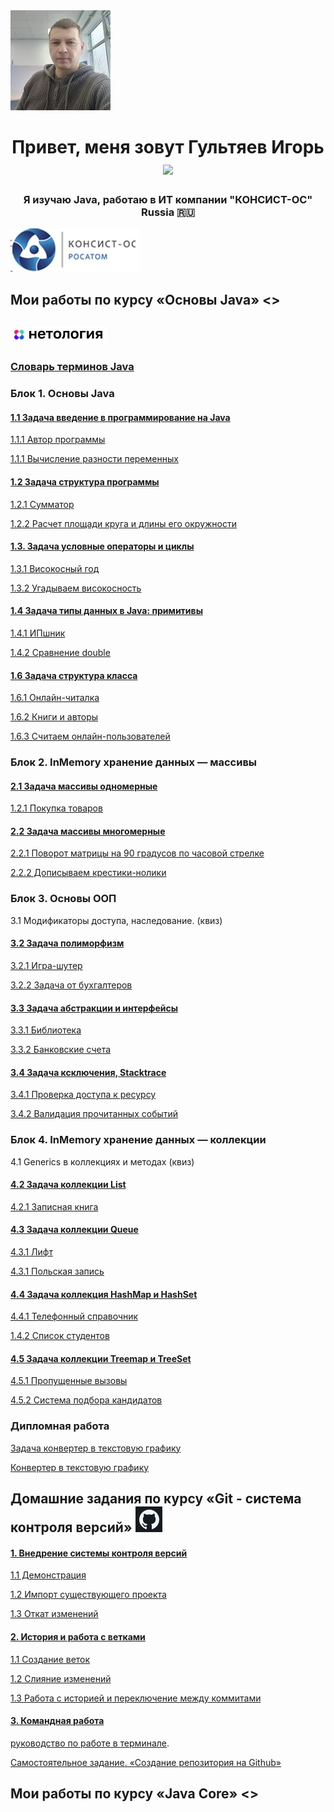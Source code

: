 
<img src="./img/photo.jpg" alt="альтернативный текст">


<h1 align="center">Привет, меня зовут Гультяев Игорь</a> 
<img src="https://github.com/blackcater/blackcater/raw/main/images/Hi.gif" height="32"/></h1>
<h3 align="center">Я изучаю Java, работаю в ИТ компании "КОНСИСТ-ОС" Russia 🇷🇺</h3> <img src="./img/лого.jpg" alt="Консист">


## Мои работы по курсу «Основы Java» <>
## <img src="./img/netology.jpg" alt="Нетология">
### [Словарь терминов Java](https://github.com/netology-code/java-homeworks/blob/master/java_glossary.md)

### Блок 1. Основы Java


#### [1.1 	Задача введение в программирование на Java](https://github.com/IgorGultyaev/java-homeworks/tree/master/introduction)

[		1.1.1 Автор программы](https://replit.com/@IgorGul1/NetologyJavaTasks11#Main.java)

[		1.1.1 Вычисление разности переменных](https://replit.com/@IgorGul1/NetologyJavaTasks12#Main.java)



#### [1.2	Задача структура программы](https://github.com/IgorGultyaev/java-homeworks/tree/master/program-structure)

[		1.2.1 Сумматор](https://replit.com/@IgorGul1/NetologyJavaTasks21#Main.java)

[		1.2.2 Расчет площади круга и длины его окружности](https://replit.com/@IgorGul1/NetologyJavaTasks22#Main.java)



#### [1.3.   Задача условные операторы и циклы](https://github.com/IgorGultyaev/java-homeworks/tree/master/conditional-statements-cycles)

[		1.3.1 Високосный год](https://replit.com/@IgorGul1/NetologyJavaTasks131#Main.java)

[		1.3.2 Угадываем високосность](https://replit.com/@IgorGul1/NetologyJavaTasks132)



#### [1.4	Задача типы данных в Java: примитивы](https://github.com/IgorGultyaev/java-homeworks/tree/master/primitive-types)

[		1.4.1 ИПшник](https://replit.com/@IgorGul1/NrtologyJavaTasks141#Main.java)

[		1.4.2 Сравнение double](https://replit.com/@IgorGul1/NrtologyJavaTasks142)


#### [1.6	Задача структура класса](https://github.com/IgorGultyaev/java-homeworks/tree/master/class-structure)

[		1.6.1 Онлайн-читалка](https://replit.com/@IgorGul1/main161#Main.java)

[		1.6.2 Книги и авторы](https://replit.com/@IgorGul1/main162#Main.java)

[		1.6.3 Считаем онлайн-пользователей](https://replit.com/@IgorGul1/main163#Main.java)



### Блок 2. InMemory хранение данных — массивы

#### [2.1	Задача массивы одномерные](https://github.com/IgorGultyaev/java-homeworks/tree/master/one-dimensional-array)

[		1.2.1 Покупка товаров](https://replit.com/@IgorGul1/NetologyJavaTasks211)


#### [2.2	Задача массивы многомерные](https://github.com/IgorGultyaev/java-homeworks/tree/master/multidimensional-array)

[		2.2.1 Поворот матрицы на 90 градусов по часовой стрелке](https://github.com/IgorGultyaev/netologyTasks-2-2-1)

[		2.2.2 Дописываем крестики-нолики](https://github.com/IgorGultyaev/netologyTasks-2-2-2)


### Блок 3. Основы ООП

3.1	Модификаторы доступа, наследование. (квиз)	

#### [3.2	Задача полиморфизм](https://github.com/IgorGultyaev/java-homeworks/tree/master/polymorphism)

[		3.2.1 Игра-шутер](https://github.com/IgorGultyaev/polymorphisn-weapons)

[		3.2.2 Задача от бухгалтеров](https://github.com/IgorGultyaev/polymorphism-netology-3-2-2)


#### [3.3	Задача абстракции и интерфейсы](https://github.com/IgorGultyaev/java-homeworks/tree/master/abstractions-interfaces)

[		3.3.1 Библиотека](https://github.com/IgorGultyaev/Library)

[		3.3.2 Банковские счета](https://github.com/IgorGultyaev/BankAccounts)


#### [3.4	Задача ксключения, Stacktrace](https://github.com/IgorGultyaev/java-homeworks/tree/master/exceptions)

[		3.4.1 Проверка доступа к ресурсу](https://github.com/IgorGultyaev/CheckingAccess)

[		3.4.2 Валидация прочитанных событий](https://github.com/IgorGultyaev/EventValidation)


### Блок 4. InMemory хранение данных — коллекции

4.1 Generics в коллекциях и методах (квиз)

#### [4.2	Задача коллекции List](https://github.com/IgorGultyaev/java-homeworks/tree/master/list)

[		4.2.1 Записная книга](https://github.com/IgorGultyaev/Notebook)


#### [4.3	Задача коллекции Queue](https://github.com/IgorGultyaev/java-homeworks/tree/5.1/queue)

[		4.3.1 Лифт](https://github.com/IgorGultyaev/Elevator)

[		4.3.1 Польская запись](https://github.com/IgorGultyaev/PolishNotation)


#### [4.4	Задача коллекция HashMap и HashSet](https://github.com/IgorGultyaev/java-homeworks/tree/master/hash-collections)

[		4.4.1 Телефонный справочник](https://github.com/IgorGultyaev/PhoneBook)

[		1.4.2 Список студентов](https://github.com/IgorGultyaev/StudentsList)


#### [4.5	Задача коллекции Treemap и TreeSet](https://github.com/IgorGultyaev/java-homeworks/tree/master/tree-collections)

[		4.5.1 Пропущенные вызовы](https://github.com/IgorGultyaev/MS)

[		4.5.2 Система подбора кандидатов](https://github.com/IgorGultyaev/HumanResourcesRecruiting)


### Дипломная работа
[Задача конвертер в текстовую графику](https://github.com/IgorGultyaev/java-diplom)

[Конвертер в текстовую графику](https://github.com/IgorGultyaev/java-diplom)


## Домашние задания по курсу «Git - система контроля версий» <img src="./img/git.jpg" alt="Git">

#### [1.		Внедрение системы контроля версий](https://github.com/IgorGultyaev/git-homeworks/tree/master/introduction)

[		1.1 Демонстрация](https://github.com/IgorGultyaev/NeuroStartUp)

[		1.2 Импорт существующего проекта](https://github.com/IgorGultyaev/NeuroStartUp)

[		1.3 Откат изменений](https://github.com/IgorGultyaev/NeuroStartUpRevent)


#### [2.		История и работа с ветками](https://github.com/IgorGultyaev/git-homeworks/tree/master/branch)

[		1.1 Создание веток](https://github.com/IgorGultyaev/NeuroStartUpBranch)

[		1.2 Слияние изменений](https://github.com/IgorGultyaev/NeuroStartUp2)

[		1.3 Работа с историей и переключение между коммитами]()



#### [3.		Командная работа](https://github.com/IgorGultyaev/git-homeworks/tree/master/remote)

[руководство по работе в терминале](https://github.com/netology-code/guides/blob/master/git-terminal/git-terminal.md).

[Самостоятельное задание. «Создание репозитория на Github»](https://github.com/IgorGultyaev/Resume#readme)

## Мои работы по курсу «Java Core» <> 





